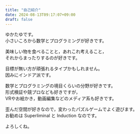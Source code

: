 ```yaml
---
title: "自己紹介"
date: 2024-08-13T09:17:07+09:00
draft: false
---
```

ゆかたゆです。  
小さいころから数学とプログラミングが好きです。

美味しい物を食べることと，あれこれ考えること，  
それからまったりするのが好きです。

目標が無い方が頑張れるタイプかもしれません。  
因みにインドア派です。

数学とプログラミングの境目くらいの分野が好きです。  
形式検証や競プロなども好きですが，  
VRやお絵かき，動画編集などのメディア系も好きです。

歪んだ空間が好きなので，変わったパズルゲームでよく遊びます。  
お勧めは Superliminal と Induction なのです。

よろしくね。
